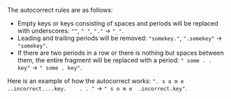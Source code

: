 The autocorrect rules are as follows:

* Empty keys or keys consisting of spaces and periods will be replaced with underscores: `""`, `" "`, `"."` → `"_"`.
* Leading and trailing periods will be removed: `"somekey."`, `".somekey"` → `"somekey"`.
* If there are two periods in a row or there is nothing but spaces between them, the entire fragment will be replaced with a period: `" some . . key"` → `" some . key"`.

Here is an example of how the autocorrect works: `". s o m e  ..incorrect....key.    . . "` → `" s o m e  .incorrect.key"`.
